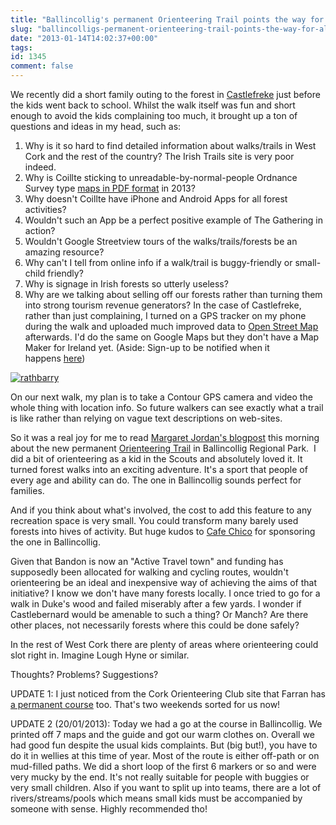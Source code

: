 ```yaml
---
title: "Ballincollig's permanent Orienteering Trail points the way for all West Cork towns"
slug: "ballincolligs-permanent-orienteering-trail-points-the-way-for-all-west-cork-towns"
date: "2013-01-14T14:02:37+00:00"
tags:
id: 1345
comment: false
---
```


We recently did a short family outing to the forest in [Castlefreke](http://www.coillteoutdoors.ie/?id=53andrec_site=16) just before the kids went back to school. Whilst the walk itself was fun and short enough to avoid the kids complaining too much, it brought up a ton of questions and ideas in my head, such as:

1.  Why is it so hard to find detailed information about walks/trails in West Cork and the rest of the country? The Irish Trails site is very poor indeed.
2.  Why is Coillte sticking to unreadable-by-normal-people Ordnance Survey type [maps in PDF format](http://www.coillteoutdoors.ie/?id=53andrec_site=16) in 2013?
3.  Why doesn't Coillte have iPhone and Android Apps for all forest activities?
4.  Wouldn't such an App be a perfect positive example of The Gathering in action?
5.  Wouldn't Google Streetview tours of the walks/trails/forests be an amazing resource?
6.  Why can't I tell from online info if a walk/trail is buggy-friendly or small-child friendly?
7.  Why is signage in Irish forests so utterly useless?
8.  Why are we talking about selling off our forests rather than turning them into strong tourism revenue generators?
In the case of Castlefreke, rather than just complaining, I turned on a GPS tracker on my phone during the walk and uploaded much improved data to [Open Street Map](http://www.openstreetmap.org/?lat=51.572699546813965andlon=-8.965208530426025andzoom=15) afterwards. I'd do the same on Google Maps but they don't have a Map Maker for Ireland yet. (Aside: Sign-up to be notified when it happens [here](http://code.google.com/p/google-mapmaker/wiki/MappingIE))

[![](http://conoroneill.com.s3.amazonaws.com/wp-content/uploads/2013/01/rathbarry.jpg "rathbarry")](http://www.openstreetmap.org/?lat=51.572699546813965andlon=-8.965208530426025andzoom=15)

On our next walk, my plan is to take a Contour GPS camera and video the whole thing with location info. So future walkers can see exactly what a trail is like rather than relying on vague text descriptions on web-sites.

So it was a real joy for me to read [Margaret Jordan's blogpost](http://ballincollig.wordpress.com/2013/01/14/ballincollig-regional-park-orienteering-course-and-trails/) this morning about the new permanent [Orienteering Trail](http://www.corko.net/ballincollig_poc) in Ballincollig Regional Park.  I did a bit of orienteering as a kid in the Scouts and absolutely loved it. It turned forest walks into an exciting adventure. It's a sport that people of every age and ability can do. The one in Ballincollig sounds perfect for families.

And if you think about what's involved, the cost to add this feature to any recreation space is very small. You could transform many barely used forests into hives of activity. But huge kudos to [Cafe Chico](http://www.cafechico.ie/) for sponsoring the one in Ballincollig.

Given that Bandon is now an "Active Travel town" and funding has supposedly been allocated for walking and cycling routes, wouldn't orienteering be an ideal and inexpensive way of achieving the aims of that initiative? I know we don't have many forests locally. I once tried to go for a walk in Duke's wood and failed miserably after a few yards. I wonder if Castlebernard would be amenable to such a thing? Or Manch? Are there other places, not necessarily forests where this could be done safely?

In the rest of West Cork there are plenty of areas where orienteering could slot right in. Imagine Lough Hyne or similar.

Thoughts? Problems? Suggestions?

UPDATE 1: I just noticed from the Cork Orienteering Club site that Farran has [a permanent course](http://www.corko.net/maps) too. That's two weekends sorted for us now!

UPDATE 2 (20/01/2013): Today we had a go at the course in Ballincollig. We printed off 7 maps and the guide and got our warm clothes on. Overall we had good fun despite the usual kids complaints. But (big but!), you have to do it in wellies at this time of year. Most of the route is either off-path or on mud-filled paths. We did a short loop of the first 6 markers or so and were very mucky by the end. It's not really suitable for people with buggies or very small children. Also if you want to split up into teams, there are a lot of rivers/streams/pools which means small kids must be accompanied by someone with sense. Highly recommended tho!

&nbsp;

&nbsp;
